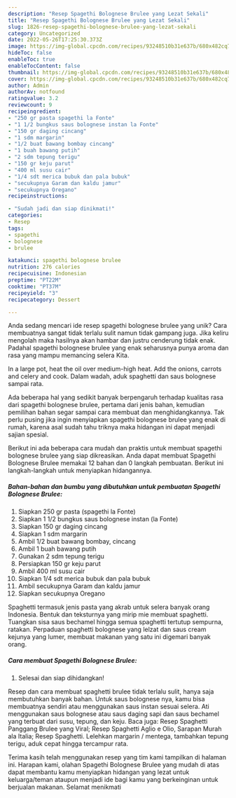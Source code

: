 ```yaml
---
description: "Resep Spagethi Bolognese Brulee yang Lezat Sekali"
title: "Resep Spagethi Bolognese Brulee yang Lezat Sekali"
slug: 1826-resep-spagethi-bolognese-brulee-yang-lezat-sekali
category: Uncategorized
date: 2022-05-26T17:25:30.373Z
image: https://img-global.cpcdn.com/recipes/93248510b31e637b/680x482cq70/spagethi-bolognese-brulee-foto-resep-utama.jpg
hideToc: false
enableToc: true
enableTocContent: false
thumbnail: https://img-global.cpcdn.com/recipes/93248510b31e637b/680x482cq70/spagethi-bolognese-brulee-foto-resep-utama.jpg
cover: https://img-global.cpcdn.com/recipes/93248510b31e637b/680x482cq70/spagethi-bolognese-brulee-foto-resep-utama.jpg
author: Admin
authorAv: notfound
ratingvalue: 3.2
reviewcount: 9
recipeingredient:
- "250 gr pasta spagethi la Fonte"
- "1 1/2 bungkus saus bolognese instan la Fonte"
- "150 gr daging cincang"
- "1 sdm margarin"
- "1/2 buat bawang bombay cincang"
- "1 buah bawang putih"
- "2 sdm tepung terigu"
- "150 gr keju parut"
- "400 ml susu cair"
- "1/4 sdt merica bubuk dan pala bubuk"
- "secukupnya Garam dan kaldu jamur"
- "secukupnya Oregano"
recipeinstructions:

- "Sudah jadi dan siap dinikmati!"
categories:
- Resep
tags:
- spagethi
- bolognese
- brulee

katakunci: spagethi bolognese brulee 
nutrition: 276 calories
recipecuisine: Indonesian
preptime: "PT22M"
cooktime: "PT37M"
recipeyield: "3"
recipecategory: Dessert

---
```





Anda sedang mencari ide resep spagethi bolognese brulee yang unik? Cara membuatnya sangat tidak terlalu sulit namun tidak gampang juga. Jika keliru mengolah maka hasilnya akan hambar dan justru cenderung tidak enak. Padahal spagethi bolognese brulee yang enak seharusnya punya aroma dan rasa yang mampu memancing selera Kita.





In a large pot, heat the oil over medium-high heat. Add the onions, carrots and celery and cook. Dalam wadah, aduk spaghetti dan saus bolognese sampai rata.

Ada beberapa hal yang sedikit banyak berpengaruh terhadap kualitas rasa dari spagethi bolognese brulee, pertama dari jenis bahan, kemudian pemilihan bahan segar sampai cara membuat dan menghidangkannya. Tak perlu pusing jika ingin menyiapkan spagethi bolognese brulee yang enak di rumah, karena asal sudah tahu triknya maka hidangan ini dapat menjadi sajian spesial.






Berikut ini ada beberapa cara mudah dan praktis untuk membuat spagethi bolognese brulee yang siap dikreasikan. Anda dapat membuat Spagethi Bolognese Brulee memakai 12 bahan dan 0 langkah pembuatan. Berikut ini langkah-langkah untuk menyiapkan hidangannya.

<!--inarticleads1-->

##### Bahan-bahan dan bumbu yang dibutuhkan untuk pembuatan Spagethi Bolognese Brulee:

1. Siapkan 250 gr pasta (spagethi la Fonte)
1. Siapkan 1 1/2 bungkus saus bolognese instan (la Fonte)
1. Siapkan 150 gr daging cincang
1. Siapkan 1 sdm margarin
1. Ambil 1/2 buat bawang bombay, cincang
1. Ambil 1 buah bawang putih
1. Gunakan 2 sdm tepung terigu
1. Persiapkan 150 gr keju parut
1. Ambil 400 ml susu cair
1. Siapkan 1/4 sdt merica bubuk dan pala bubuk
1. Ambil secukupnya Garam dan kaldu jamur
1. Siapkan secukupnya Oregano


Spaghetti termasuk jenis pasta yang akrab untuk selera banyak orang Indonesia. Bentuk dan teksturnya yang mirip mie membuat spaghetti. Tuangkan sisa saus bechamel hingga semua spaghetti tertutup sempurna, ratakan. Perpaduan spaghetti bolognese yang lelzat dan saus cream kejunya yang lumer, membuat makanan yang satu ini digemari banyak orang. 

<!--inarticleads2-->

##### Cara membuat Spagethi Bolognese Brulee:


1. Selesai dan siap dihidangkan!

Resep dan cara membuat spaghetti brulee tidak terlalu sulit, hanya saja membutuhkan banyak bahan. Untuk saus bolognese nya, kamu bisa membuatnya sendiri atau menggunakan saus instan sesuai selera. Ati menggunakan saus bolognese atau saus daging sapi dan saus bechamel yang terbuat dari susu, tepung, dan keju. Baca juga: Resep Spaghetti Panggang Brulee yang Viral; Resep Spaghetti Aglio e Olio, Sarapan Murah ala Italia; Resep Spaghetti. Lelehkan margarin / mentega, tambahkan tepung terigu, aduk cepat hingga tercampur rata. 

Terima kasih telah menggunakan resep yang tim kami tampilkan di halaman ini. Harapan kami, olahan Spagethi Bolognese Brulee yang mudah di atas dapat membantu kamu menyiapkan hidangan yang lezat untuk keluarga/teman ataupun menjadi ide bagi kamu yang berkeinginan untuk berjualan makanan. Selamat menikmati
